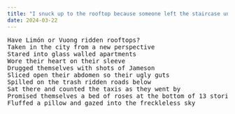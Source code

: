 ```yaml
---
title: "I snuck up to the rooftop because someone left the staircase unlocked"
date: 2024-03-22
---
```

<pre>
Have Limón or Vuong ridden rooftops?
Taken in the city from a new perspective
Stared into glass walled apartments
Wore their heart on their sleeve
Drugged themselves with shots of Jameson
Sliced open their abdomen so their ugly guts
Spilled on the trash ridden roads below
Sat there and counted the taxis as they went by
Promised themselves a bed of roses at the bottom of 13 stories
Fluffed a pillow and gazed into the freckleless sky
<pre>